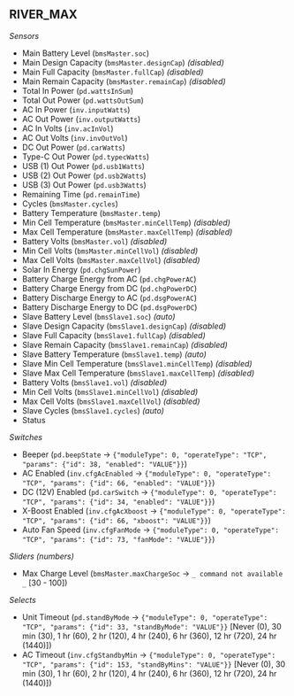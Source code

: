 ## RIVER_MAX

*Sensors*
- Main Battery Level (`bmsMaster.soc`)
- Main Design Capacity (`bmsMaster.designCap`)   _(disabled)_
- Main Full Capacity (`bmsMaster.fullCap`)   _(disabled)_
- Main Remain Capacity (`bmsMaster.remainCap`)   _(disabled)_
- Total In Power (`pd.wattsInSum`)
- Total Out Power (`pd.wattsOutSum`)
- AC In Power (`inv.inputWatts`)
- AC Out Power (`inv.outputWatts`)
- AC In Volts (`inv.acInVol`)
- AC Out Volts (`inv.invOutVol`)
- DC Out Power (`pd.carWatts`)
- Type-C Out Power (`pd.typecWatts`)
- USB (1) Out Power (`pd.usb1Watts`)
- USB (2) Out Power (`pd.usb2Watts`)
- USB (3) Out Power (`pd.usb3Watts`)
- Remaining Time (`pd.remainTime`)
- Cycles (`bmsMaster.cycles`)
- Battery Temperature (`bmsMaster.temp`)
- Min Cell Temperature (`bmsMaster.minCellTemp`)   _(disabled)_
- Max Cell Temperature (`bmsMaster.maxCellTemp`)   _(disabled)_
- Battery Volts (`bmsMaster.vol`)   _(disabled)_
- Min Cell Volts (`bmsMaster.minCellVol`)   _(disabled)_
- Max Cell Volts (`bmsMaster.maxCellVol`)   _(disabled)_
- Solar In Energy (`pd.chgSunPower`)
- Battery Charge Energy from AC (`pd.chgPowerAC`)
- Battery Charge Energy from DC (`pd.chgPowerDC`)
- Battery Discharge Energy to AC (`pd.dsgPowerAC`)
- Battery Discharge Energy to DC (`pd.dsgPowerDC`)
- Slave Battery Level (`bmsSlave1.soc`)   _(auto)_
- Slave Design Capacity (`bmsSlave1.designCap`)   _(disabled)_
- Slave Full Capacity (`bmsSlave1.fullCap`)   _(disabled)_
- Slave Remain Capacity (`bmsSlave1.remainCap`)   _(disabled)_
- Slave Battery Temperature (`bmsSlave1.temp`)   _(auto)_
- Slave Min Cell Temperature (`bmsSlave1.minCellTemp`)   _(disabled)_
- Slave Max Cell Temperature (`bmsSlave1.maxCellTemp`)   _(disabled)_
- Battery Volts (`bmsSlave1.vol`)   _(disabled)_
- Min Cell Volts (`bmsSlave1.minCellVol`)   _(disabled)_
- Max Cell Volts (`bmsSlave1.maxCellVol`)   _(disabled)_
- Slave Cycles (`bmsSlave1.cycles`)   _(auto)_
- Status

*Switches*
- Beeper (`pd.beepState` -> `{"moduleType": 0, "operateType": "TCP", "params": {"id": 38, "enabled": "VALUE"}}`)
- AC Enabled (`inv.cfgAcEnabled` -> `{"moduleType": 0, "operateType": "TCP", "params": {"id": 66, "enabled": "VALUE"}}`)
- DC (12V) Enabled (`pd.carSwitch` -> `{"moduleType": 0, "operateType": "TCP", "params": {"id": 34, "enabled": "VALUE"}}`)
- X-Boost Enabled (`inv.cfgAcXboost` -> `{"moduleType": 0, "operateType": "TCP", "params": {"id": 66, "xboost": "VALUE"}}`)
- Auto Fan Speed (`inv.cfgFanMode` -> `{"moduleType": 0, "operateType": "TCP", "params": {"id": 73, "fanMode": "VALUE"}}`)

*Sliders (numbers)*
- Max Charge Level (`bmsMaster.maxChargeSoc` -> `_ command not available _` [30 - 100])

*Selects*
- Unit Timeout (`pd.standByMode` -> `{"moduleType": 0, "operateType": "TCP", "params": {"id": 33, "standByMode": "VALUE"}}` [Never (0), 30 min (30), 1 hr (60), 2 hr (120), 4 hr (240), 6 hr (360), 12 hr (720), 24 hr (1440)])
- AC Timeout (`inv.cfgStandbyMin` -> `{"moduleType": 0, "operateType": "TCP", "params": {"id": 153, "standByMins": "VALUE"}}` [Never (0), 30 min (30), 1 hr (60), 2 hr (120), 4 hr (240), 6 hr (360), 12 hr (720), 24 hr (1440)])



